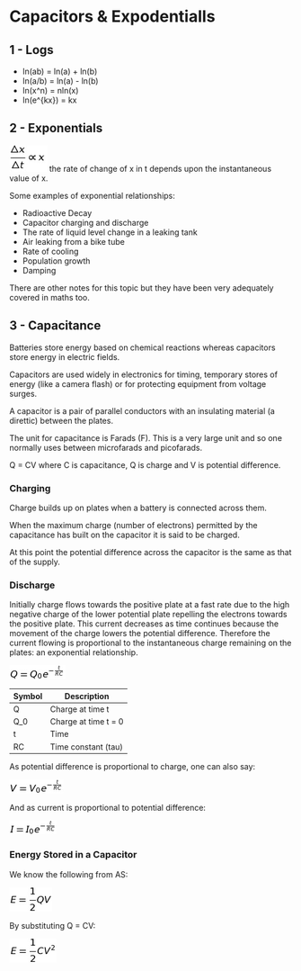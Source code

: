# Capacitors & Expodentialls
## 1 - Logs
+ ln(ab) = ln(a) + ln(b)
+ ln(a/b) = ln(a) - ln(b)
+ ln(x^n) = nln(x)
+ ln(e^{kx}) = kx

## 2 - Exponentials
![](Equations/CapsAndExponentials/exp.png) the rate of change of x in t depends upon the instantaneous value of x.

Some examples of exponential relationships:
+ Radioactive Decay
+ Capacitor charging and discharge
+ The rate of liquid level change in a leaking tank
+ Air leaking from a bike tube
+ Rate of cooling
+ Population growth
+ Damping

There are other notes for this topic but they have been very adequately covered in maths too.

## 3 - Capacitance
Batteries store energy based on chemical reactions whereas capacitors store energy in electric fields.

Capacitors are used widely in electronics for timing, temporary stores of energy (like a camera flash) or for protecting equipment from voltage surges.

A capacitor is a pair of parallel conductors with an insulating material (a direttic) between the plates.

The unit for capacitance is Farads (F). This is a very large unit and so one normally uses between microfarads and picofarads.

Q = CV  where C is capacitance, Q is charge and V is potential difference.

### Charging
Charge builds up on plates when a battery is connected across them.

When the maximum charge (number of electrons) permitted by the capacitance has built on the capacitor it is said to be charged.

At this point the potential difference across the capacitor is the same as that of the supply.

### Discharge
Initially charge flows towards the positive plate at a fast rate due to the high negative charge of the lower potential plate repelling the electrons towards the positive plate. This current decreases as time continues because the movement of the charge lowers the potential difference. Therefore the current flowing is proportional to the instantaneous charge remaining on the plates: an exponential relationship.

![](Equations/CapsAndExponentials/Q.png)

Symbol | Description
-------|------------
Q | Charge at time t
Q_0 |  Charge at time t = 0
t | Time
RC | Time constant (tau)

As potential difference is proportional to charge, one can also say:

![](Equations/CapsAndExponentials/V.png)

And as current is proportional to potential difference:

![](Equations/CapsAndExponentials/I.png)

### Energy Stored in a Capacitor
We know the following from AS:

![](Equations/CapsAndExponentials/E1.png)

By substituting Q = CV:

![](Equations/CapsAndExponentials/E2.png)
